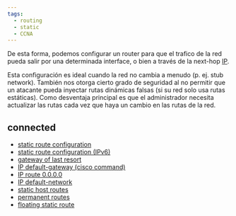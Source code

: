 ```yaml
---
tags:
  - routing
  - static
  - CCNA
---
```


De esta forma, podemos configurar un router para que el trafico de la red pueda salir por una determinada interface, o bien a través de la next-hop [IP](Project/Networking/CCNA-notas/labs/NetWarriors/IP.md). 

Esta configuración es ideal cuando la red no cambia a menudo (p. ej. stub network). También nos otorga cierto grado de seguridad al no permitir que un atacante pueda inyectar rutas dinámicas falsas (si su red solo usa rutas estáticas).
Como desventaja principal es que el administrador necesita actualizar las rutas cada vez que haya un cambio en las rutas de la red. 

## connected
- [static route configuration](static%20route%20configuration.md) 
- [static route configuration (IPv6)](static%20route%20configuration%20(IPv6).md) 
- [gateway of last resort](gateway%20of%20last%20resort.md) 
- [IP default-gateway (cisco command)](IP%20default-gateway%20(cisco%20command).md) 
- [IP route 0.0.0.0](IP%20route%200.0.0.0.md) 
- [IP default-network](IP%20default-network.md) 
- [static host routes](static%20host%20routes.md) 
- [permanent routes](permanent%20routes.md) 
- [floating static route](floating%20static%20route.md) 


